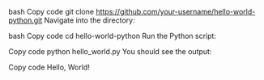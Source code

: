 

bash
Copy code
git clone https://github.com/your-username/hello-world-python.git
Navigate into the directory:

bash
Copy code
cd hello-world-python
Run the Python script:

Copy code
python hello_world.py
You should see the output:

Copy code
Hello, World!
